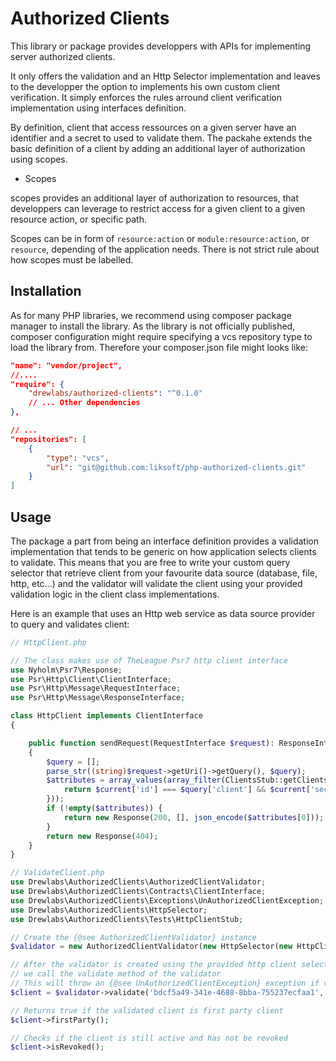 # Authorized Clients

This library or package provides developpers with APIs for implementing server authorized clients.

It only offers the validation and an Http Selector implementation and leaves to the developper the option to implements his own custom client verification. It simply enforces the rules arround client verification implementation using interfaces definition.

By definition, client that access ressources on a given server have an identifier and a secret to used to validate them. The packahe extends the basic definition of a client by adding an additional layer of authorization using scopes.

- Scopes

scopes provides an additional layer of authorization to resources, that developpers can leverage to restrict access for a given client to a given resource action, or specific path.

Scopes can be in form of `resource:action` or  `module:resource:action`, or `resource`, depending of the application needs. There is not strict rule about how scopes must be labelled.

## Installation

As for many PHP libraries, we recommend using composer package manager to install the library. As the library is not officially published, composer configuration might require specifying a vcs repository type to load the library from. Therefore your composer.json file might looks like:

```json
"name": "vendor/project",
//....
"require": {
    "drewlabs/authorized-clients": "^0.1.0"
    // ... Other dependencies
},

// ...
"repositories": [
    {
        "type": "vcs",
        "url": "git@github.com:liksoft/php-authorized-clients.git"
    }
]
```

## Usage

The package a part from being an interface definition provides a validation implementation that tends to be generic on how application selects clients to validate. This means that you are free to write your custom query selector that retrieve client from your favourite data source (database, file, http, etc...) and the validator will validate the client using your provided validation logic in the client class implementations.

Here is an example that uses an Http web service as data source provider to query and validates client:

```php
// HttpClient.php

// The class makes use of TheLeague Psr7 http client interface
use Nyholm\Psr7\Response;
use Psr\Http\Client\ClientInterface;
use Psr\Http\Message\RequestInterface;
use Psr\Http\Message\ResponseInterface;

class HttpClient implements ClientInterface
{

    public function sendRequest(RequestInterface $request): ResponseInterface
    {
        $query = [];
        parse_str((string)$request->getUri()->getQuery(), $query);
        $attributes = array_values(array_filter(ClientsStub::getClients(), function($current) use ($query) {
            return $current['id'] === $query['client'] && $current['secret'] === $query['secret'];
        }));
        if (!empty($attributes)) {
            return new Response(200, [], json_encode($attributes[0]));
        }
        return new Response(404);
    }
}

// ValidateClient.php
use Drewlabs\AuthorizedClients\AuthorizedClientValidator;
use Drewlabs\AuthorizedClients\Contracts\ClientInterface;
use Drewlabs\AuthorizedClients\Exceptions\UnAuthorizedClientException;
use Drewlabs\AuthorizedClients\HttpSelector;
use Drewlabs\AuthorizedClients\Tests\HttpClientStub;

// Create the {@see AuthorizedClientValidator} instance
$validator = new AuthorizedClientValidator(new HttpSelector(new HttpClient));

// After the validator is created using the provided http client selector
// we call the validate method of the validator
// This will throw an {@see UnAuthorizedClientException} exception if validation fails
$client = $validator->validate('bdcf5a49-341e-4688-8bba-755237ecfaa1', '02afd968d07c308b6eda2fcf5915878a079f1bbf');

// Returns true if the validated client is first party client
$client->firstParty();

// Checks if the client is still active and has not be revoked
$client->isRevoked();
```
